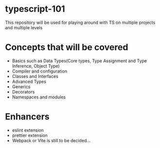 # typescript-101
This repository will be used for playing around with TS on multiple projects and multiple levels

# Concepts that will be covered
* Basics such as Data Types(Core types, Type Assignment and Type Inference, Object Type) 
* Compiler and configuration
* Classes and Interfaces
* Advanced Types
* Generics
* Decorators
* Namespaces and modules

# Enhancers
* eslint extension
* prettier extension
* Webpack or Vite is still to be decided...
